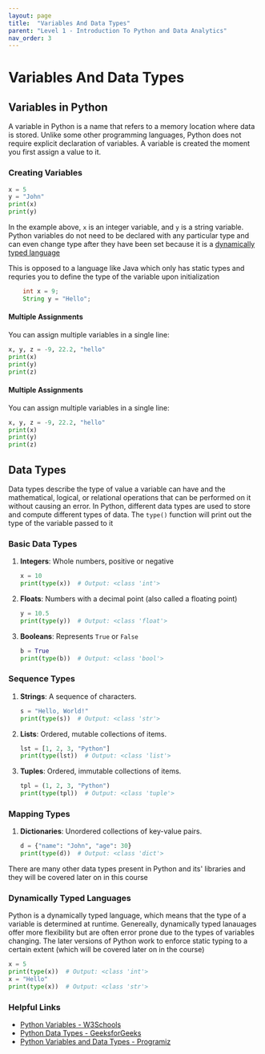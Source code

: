 ```yaml
---
layout: page
title:  "Variables And Data Types"
parent: "Level 1 - Introduction To Python and Data Analytics"
nav_order: 3
---
```


# Variables And Data Types

## Variables in Python
A variable in Python is a name that refers to a memory location where data is stored. Unlike some other programming languages, Python does not require explicit declaration of variables. A variable is created the moment you first assign a value to it.

### Creating Variables

```python
x = 5
y = "John"
print(x)
print(y)
```

In the example above, `x` is an integer variable, and `y` is a string variable. Python variables do not need to be declared with any particular type and can even change type after they have been set because it is a [dynamically typed language](#dynamically-typed-languages)

This is opposed to a language like Java which only has static types and requries you to define the type of the variable upon initialization

```java
    int x = 9;
    String y = "Hello";
```

#### Multiple Assignments

You can assign multiple variables in a single line:

```python
x, y, z = -9, 22.2, "hello"
print(x)
print(y)
print(z)
```


#### Multiple Assignments

You can assign multiple variables in a single line:

```python
x, y, z = -9, 22.2, "hello"
print(x)
print(y)
print(z)
```

## Data Types

Data types describe the type of value a variable can have and the mathematical, logical, or relational operations that can be performed on it without causing an error. In Python, different data types are used to store and compute different types of data. The `type()` function will print out the type of the variable passed to it

### Basic Data Types

1. **Integers**: Whole numbers, positive or negative
    ```python
    x = 10
    print(type(x))  # Output: <class 'int'>
    ```

2. **Floats**: Numbers with a decimal point (also called a floating point)
    ```python
    y = 10.5
    print(type(y))  # Output: <class 'float'>
    ```

3. **Booleans**: Represents `True` or `False`
    ```python
    b = True
    print(type(b))  # Output: <class 'bool'>
    ```


### Sequence Types

1. **Strings**: A sequence of characters.
    ```python
    s = "Hello, World!"
    print(type(s))  # Output: <class 'str'>
    ```

2. **Lists**: Ordered, mutable collections of items.
    ```python
    lst = [1, 2, 3, "Python"]
    print(type(lst))  # Output: <class 'list'>
    ```
3. **Tuples**: Ordered, immutable collections of items.
    ```python
    tpl = (1, 2, 3, "Python")
    print(type(tpl))  # Output: <class 'tuple'>
    ```

### Mapping Types

1. **Dictionaries**: Unordered collections of key-value pairs.
    ```python
    d = {"name": "John", "age": 30}
    print(type(d))  # Output: <class 'dict'>
    ```

There are many other data types present in Python and its' libraries and they will be covered later on in this course

### Dynamically Typed Languages

Python is a dynamically typed language, which means that the type of a variable is determined at runtime. Genereally, dynamically typed lanauages offer more flexibility but are often error prone due to the types of variables changing. The later versions of Python work to enforce static typing to a certain extent (which will be covered later on in the course)

```python
x = 5
print(type(x))  # Output: <class 'int'>
x = "Hello"
print(type(x))  # Output: <class 'str'>
```

### Helpful Links
- [Python Variables - W3Schools](https://www.w3schools.com/python/python_variables.asp)
- [Python Data Types - GeeksforGeeks](https://www.geeksforgeeks.org/python-data-types/)
- [Python Variables and Data Types - Programiz](https://www.programiz.com/python-programming/variables-datatypes)
